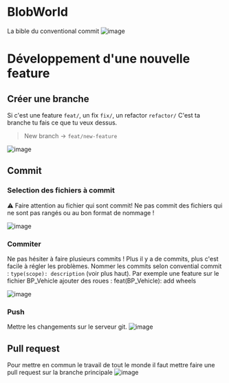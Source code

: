 # BlobWorld
La bible du conventional commit
![image](https://github.com/StudioCoolos/BlobWorld/assets/72792827/e1e564c7-4ad6-4214-9e8b-422f3df61b2c)

# Développement d'une nouvelle feature 
## Créer une branche
Si c'est une feature `feat/`, un fix `fix/`, un refactor `refactor/`
C'est ta branche tu fais ce que tu veux dessus.

> New branch -> `feat/new-feature`

![image](https://github.com/StudioCoolos/BlobWorld/assets/72792827/dff46a83-ecf0-43b0-bc3a-549cffbe647a)

## Commit 
### Selection des fichiers à commit
⚠️ Faire attention au fichier qui sont commit! Ne pas commit des fichiers qui ne sont pas rangés ou au bon format de nommage ! 

![image](https://github.com/StudioCoolos/BlobWorld/assets/72792827/64fbcb30-b3b2-4cf4-a3ad-52556a10e8da)

### Commiter
Ne pas hésiter à faire plusieurs commits ! Plus il y a de commits, plus c'est facile à régler les problèmes. Nommer les commits selon convential commit : `type(scope): description` (voir plus haut). Par exemple une feature sur le fichier BP_Vehicle ajouter des roues : feat(BP_Vehicle): add wheels

![image](https://github.com/StudioCoolos/BlobWorld/assets/72792827/cb5093a4-cbd9-450c-8b73-46dddcc45b36)

### Push 
Mettre les changements sur le serveur git.
![image](https://github.com/StudioCoolos/BlobWorld/assets/72792827/8d50204d-8ef4-4e52-8b19-437121ad52b6)

## Pull request 
Pour mettre en commun le travail de tout le monde il faut mettre faire une pull request sur la branche principale
![image](https://github.com/StudioCoolos/BlobWorld/assets/72792827/b36025d2-0344-4dba-b191-d0a297c57653)

